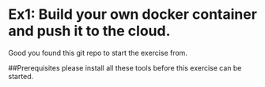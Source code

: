 # Ex1: Build your own docker container and push it to the cloud.
 Good you found this git repo to start the exercise from.
 
##Prerequisites
please install all these tools before this exercise can be started.
